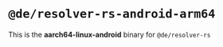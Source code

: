# `@de/resolver-rs-android-arm64`

This is the **aarch64-linux-android** binary for `@de/resolver-rs`
